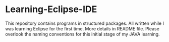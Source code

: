 # Learning-Eclipse-IDE
This repository contains programs in structured packages. All written while I was learning Eclipse for the first time. More details in README file.
Please overlook the naming conventions for this initial stage of my JAVA learning.
